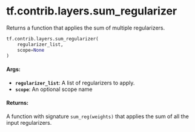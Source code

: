 <div itemscope itemtype="http://developers.google.com/ReferenceObject">
<meta itemprop="name" content="tf.contrib.layers.sum_regularizer" />
<meta itemprop="path" content="Stable" />
</div>

# tf.contrib.layers.sum_regularizer

Returns a function that applies the sum of multiple regularizers.

``` python
tf.contrib.layers.sum_regularizer(
    regularizer_list,
    scope=None
)
```

<!-- Placeholder for "Used in" -->


#### Args:


* <b>`regularizer_list`</b>: A list of regularizers to apply.
* <b>`scope`</b>: An optional scope name


#### Returns:

A function with signature `sum_reg(weights)` that applies the
sum of all the input regularizers.

